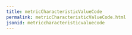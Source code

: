 ```yaml
---
title: metricCharacteristicValueCode
permalink: metricCharacteristicValueCode.html
jsonid: metriccharacteristicvaluecode
---
```

